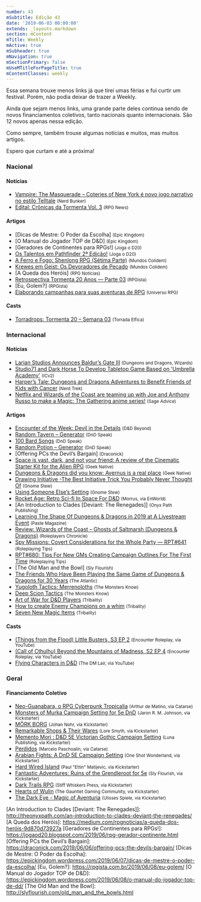 ```yaml
---
number: 43
mSubtitle: Edição 43
date: '2019-06-03 00:00:00'
extends: _layouts.markdown
section: mContent
mTitle: Weekly
mActive: true
mSubheader: true
mNavigation: true
mSectionPrimary: false
mUseMTitleForPageTitle: true
mContentClasses: weekly
---
```


Essa semana trouxe menos links já que tirei umas férias e fui curtir um festival. Porém, não podia deixar de trazer a Weekly. 

Ainda que sejam menos links, uma grande parte deles continua sendo de novos financiamentos coletivos, tanto nacionais quanto internacionais. São 12 novos apenas nessa edição.

Como sempre, também trouxe algumas notícias e muitos, mas muitos artigos.

Espero que curtam e até a próxima!

### Nacional

#### Notícias

- [Vampire: The Masquerade – Coteries of New York é novo jogo narrativo no estilo Telltale] <small>(Nerd Bunker)</small>
- [Edital: Crônicas da Tormenta Vol. 3] <small>(RPG News)</small>

#### Artigos

- [Dicas de Mestre: O Poder da Escolha] <small>(Epic Kingdom)</small>
- [O Manual do Jogador TOP de D&amp;D] <small>(Epic Kingdom)</small>
- [Geradores de Continentes para RPGs!] <small>(Joga o D20)</small>
- [Os Talentos em Pathfinder 2ª Edição!] <small>(Joga o D20)</small>
- [A Ferro e Fogo: Shenlong RPG (Sétima Parte)] <small>(Mundos Colidem)</small>
- [Krewes em Geist: Os Devoradores de Pecado] <small>(Mundos Colidem)</small>
- [A Queda dos Heróis] <small>(RPG Notícias)</small>
- [Retrospectiva Tormenta 20 Anos — Parte 03] <small>(RPGista)</small>
- [Eu, Golem?] <small>(RPGista)</small>
- [Elaborando campanhas para suas aventuras de RPG] <small>(Universo RPG)</small>

#### Casts

- [Torradrops: Tormenta 20 – Semana 03] <small>(Torrada Elfica)</small>

### Internacional

#### Notícias

- [Larian Studios Announces Baldur’s Gate III] <small>(Dungeons and Dragons, Wizards)</small>
- [Studio71 and Dark Horse To Develop Tabletop Game Based on &#039;Umbrella Academy&#039;] <small>(ICv2)</small>
- [Harper’s Tale: Dungeons and Dragons Adventures to Benefit Friends of Kids with Cancer] <small>(Nerd Trek)</small>
- [Netflix and Wizards of the Coast are teaming up with Joe and Anthony Russo to make a Magic: The Gathering anime series!] <small>(Sage Advice)</small>

#### Artigos

- [Encounter of the Week: Devil in the Details] <small>(D&amp;D Beyond)</small>
- [Random Tavern – Generator] <small>(DnD Speak)</small>
- [100 Bard Songs] <small>(DnD Speak)</small>
- [Random Potion – Generator] <small>(DnD Speak)</small>
- [Offering PCs the Devil’s Bargain] <small>(Draconick)</small>
- [Space is vast, dark, and not your friend: A review of the Cinematic Starter Kit for the Alien RPG] <small>(Geek Native)</small>
- [Dungeons &amp; Dragons did you know: Avernus is a real place] <small>(Geek Native)</small>
- [Drawing Initiative -The Best Initiative Trick You Probably Never Thought Of] <small>(Gnome Stew)</small>
- [Using Someone Else’s Setting] <small>(Gnome Stew)</small>
- [Rocket Age: Retro Sci-fi In Space For D&amp;D] <small>(Morrus, via EnWorld)</small>
- [An Introduction to Clades [Deviant: The Renegades]] <small>(Onyx Path Publishing)</small>
- [Learning The Shape Of Dungeons &amp; Dragons in 2019 at A Livestream Event] <small>(Paste Magazine)</small>
- [Review: Wizards of the Coast – Ghosts of Saltmarsh (Dungeons &amp; Dragons)] <small>(Roleplayers Chronicle)</small>
- [Spy Missions: Covert Considerations for the Whole Party — RPT#641] <small>(Roleplaying Tips)</small>
- [RPT#680: Tips For New GMs Creating Campaign Outlines For The First Time] <small>(Roleplaying Tips)</small>
- [The Old Man and the Bowl] <small>(Sly Flourish)</small>
- [The Friends Who Have Been Playing the Same Game of Dungeons &amp; Dragons for 30 Years] <small>(The Atlantic)</small>
- [Yugoloth Tactics: Merrenoloths] <small>(The Monsters Know)</small>
- [Deep Scion Tactics] <small>(The Monsters Know)</small>
- [Art of War for D&amp;D Players] <small>(Tribality)</small>
- [How to create Enemy Champions on a whim] <small>(Tribality)</small>
- [Seven New Magic Items] <small>(Tribality)</small>

#### Casts

- [(Things from the Flood) Little Busters, S3 EP 2] <small>(Encounter Roleplay, via YouTube)</small>
- [(Call of Cthulhu) Beyond the Mountains of Madness, S2 EP 4] <small>(Encounter Roleplay, via YouTube)</small>
- [Flying Characters in D&amp;D] <small>(The DM Lair, via YouTube)</small>

### Geral

#### Financiamento Coletivo

- [Neo-Guanabara, o RPG Cyberpunk Tropicalia] <small>(Arthur de Matino, via Catarse)</small>
- [Monsters of Murka Campaign Setting for 5e DnD] <small>(Jaron R. M. Johnson, via Kickstarter)</small>
- [MÖRK BORG] <small>(Johan Nohr, via Kickstarter)</small>
- [Remarkable Shops &amp; Their Wares] <small>(Lore Smyth, via Kickstarter)</small>
- [Memento Mori : D&amp;D 5E Victorian Gothic Campaign Setting] <small>(Luna Publishing, via Kickstarter)</small>
- [Perdidos] <small>(Marcelo Paschoalin, via Catarse)</small>
- [Arabian Fights: A DnD 5E Campaign Setting] <small>(One Shot Wonderland, via Kickstarter)</small>
- [Hard Wired Island] <small>(Paul &quot;Ettin&quot; Matijevic, via Kickstarter)</small>
- [Fantastic Adventures: Ruins of the Grendleroot for 5e] <small>(Sly Flourish, via Kickstarter)</small>
- [Dark Trails RPG] <small>(Stiff Whiskers Press, via Kickstarter)</small>
- [Hearts of Wulin] <small>(The Gauntlet Gaming Community, via Kickstarter)</small>
- [The Dark Eye - Magic of Aventuria] <small>(Ulisses Spiele, via Kickstarter)</small>


[Spy Missions: Covert Considerations for the Whole Party — RPT#641]: https://www.roleplayingtips.com/rptn/rpt641-spy-missions-covert-considerations-for-the-whole-party/
[A Ferro e Fogo: Shenlong RPG (Sétima Parte)]: https://www.mundoscolidem.com.br/shenlong-rpg-rituais/
[Dungeons &amp; Dragons did you know: Avernus is a real place]: https://www.geeknative.com/66228/dungeons-dragons-did-you-know-avernus-is-a-real-place/
[Review: Wizards of the Coast – Ghosts of Saltmarsh (Dungeons &amp; Dragons)]: http://roleplayerschronicle.com/?p=50718
[Drawing Initiative -The Best Initiative Trick You Probably Never Thought Of]: https://gnomestew.com/drawing-initiative-the-best-initiative-trick-you-probably-never-thought-of/
[Encounter of the Week: Devil in the Details]: https://www.dndbeyond.com/posts/509-encounter-of-the-week-devil-in-the-details
[Flying Characters in D&amp;D]: https://www.youtube.com/watch?v=eru-0Z-WHUM
[How to create Enemy Champions on a whim]: https://www.tribality.com/2019/06/04/how-to-create-enemy-champions-on-a-whim/
[Deep Scion Tactics]: http://themonstersknow.com/deep-scion-tactics/
[Space is vast, dark, and not your friend: A review of the Cinematic Starter Kit for the Alien RPG]: https://www.geeknative.com/66281/space-is-vast-dark-and-not-your-friend-a-review-of-the-cinematic-starter-kit-for-the-alien-rpg/
[Art of War for D&amp;D Players]: https://www.tribality.com/2019/06/05/art-of-war-for-dd-players/
[Remarkable Shops &amp; Their Wares]: https://www.kickstarter.com/projects/loresmyth/remarkable-shops-and-their-wares
[Hard Wired Island]: https://www.kickstarter.com/projects/ettin/hard-wired-island
[Arabian Fights: A DnD 5E Campaign Setting]: https://www.kickstarter.com/projects/oneshotwonderland/arabian-fights-a-5e-setting-campaign
[MÖRK BORG]: https://www.kickstarter.com/projects/jnohr/mork-borg
[Dark Trails RPG]: https://www.kickstarter.com/projects/2059365241/dark-trails-rpg
[Hearts of Wulin]: https://www.kickstarter.com/projects/gauntlet/hearts-of-wulin
[Memento Mori : D&amp;D 5E Victorian Gothic Campaign Setting]: https://www.kickstarter.com/projects/themadpoet/memento-mori-dandd-5e-victorian-gothic-campaign-se
[The Dark Eye - Magic of Aventuria]: https://www.kickstarter.com/projects/ulissesspiele/the-dark-eye-magic-of-aventuria
[Rocket Age: Retro Sci-fi In Space For D&amp;D]: http://www.enworld.org/forum/content.php?6361-Rocket-Age-Retro-Sci-fi-In-Space-For-D-D
[100 Bard Songs]: http://dndspeak.com/2019/06/100-bard-songs/
[Seven New Magic Items]: https://www.tribality.com/2019/06/06/seven-new-magic-items/
[Krewes em Geist: Os Devoradores de Pecado]: https://www.mundoscolidem.com.br/krewes/
[Larian Studios Announces Baldur’s Gate III]: https://dnd.wizards.com/articles/news/baldursgate3
[Yugoloth Tactics: Merrenoloths]: http://themonstersknow.com/yugoloth-tactics-merrenoloths/
[Elaborando campanhas para suas aventuras de RPG]: https://universorpg.com/bau-do-mestre/dicas/elaborando-campanhas-para-suas-aventuras-de-rpg/
[Using Someone Else’s Setting]: https://gnomestew.com/using-someone-elses-setting/
[Random Potion – Generator]: http://dndspeak.com/2019/06/random-potion-generator/
[Random Tavern – Generator]: http://dndspeak.com/2019/06/random-tavern-generator/
[The Friends Who Have Been Playing the Same Game of Dungeons &amp; Dragons for 30 Years]: https://www.theatlantic.com/family/archive/2019/06/playing-dungeons-dragons-together-30-years/591085/
[Studio71 and Dark Horse To Develop Tabletop Game Based on &#039;Umbrella Academy&#039;]: https://icv2.com/articles/news/view/43374/studio71-dark-horse-to-develop-tabletop-game-based-umbrella-academy
[Harper’s Tale: Dungeons and Dragons Adventures to Benefit Friends of Kids with Cancer]: http://nerdtrek.com/harpers-tale-dungeons-and-dragons-adventures-to-benefit-friends-of-kids-with-cancer/
[RPT#680: Tips For New GMs Creating Campaign Outlines For The First Time]: https://www.roleplayingtips.com/news/rpt680-tips-for-new-gms-creating-campaign-outlines-for-the-first-time-2/
[Netflix and Wizards of the Coast are teaming up with Joe and Anthony Russo to make a Magic: The Gathering anime series!]: https://www.sageadvice.eu/2019/06/03/huge-announcement-netflix-and-wizards-of-the-coast-are-teaming-up-with-joe-and-anthony-russo-to-make-a-magic-the-gathering-anime-series/
[Os Talentos em Pathfinder 2ª Edição!]: https://jogaod20.blogspot.com/2019/06/P2E-talentos.html
[Torradrops: Tormenta 20 – Semana 03]: https://torradaelfica.com/torradrops/tormenta20-semana03/
[Perdidos]: https://www.catarse.me/perdidos
[Neo-Guanabara, o RPG Cyberpunk Tropicalia]: https://www.catarse.me/neo_guanabara
[Fantastic Adventures: Ruins of the Grendleroot for 5e]: https://www.kickstarter.com/projects/slyflourish/fantastic-adventures-ruins-of-the-grendleroot-for-5e
[(Call of Cthulhu) Beyond the Mountains of Madness, S2 EP 4]: https://www.youtube.com/watch?v=o10sl9pvna4
[Vampire: The Masquerade – Coteries of New York é novo jogo narrativo no estilo Telltale]: https://jovemnerd.com.br/nerdbunker/vampire-the-masquerade-coteries-of-new-york-e-novo-jogo-narrativo-no-estilo-telltale/
[Learning The Shape Of Dungeons &amp; Dragons in 2019 at A Livestream Event]: https://www.pastemagazine.com/articles/2019/06/learning-the-shape-of-dungeons-dragons-in-2019-at.html
[Monsters of Murka Campaign Setting for 5e DnD]: https://www.kickstarter.com/projects/jrmj/monsters-of-murka-campaign-setting-for-5e-dnd
[(Things from the Flood) Little Busters, S3 EP 2]: https://www.youtube.com/watch?v=96RUXLhiMWM
[Retrospectiva Tormenta 20 Anos — Parte 03]: https://rpgista.com.br/2019/06/04/retrospectiva-tormenta-20-anos-parte-03/
[Edital: Crônicas da Tormenta Vol. 3]: https://newsrpg.wordpress.com/2019/06/05/edital-cronicas-da-tormenta-vol-3/
[An Introduction to Clades [Deviant: The Renegades]]: http://theonyxpath.com/an-introduction-to-clades-deviant-the-renegades/
[A Queda dos Heróis]: https://medium.com/rpgnoticias/a-queda-dos-heróis-9d870d73927a
[Geradores de Continentes para RPGs!]: https://jogaod20.blogspot.com/2019/06/rpg-gerador-continente.html
[Offering PCs the Devil’s Bargain]: https://draconick.com/2019/06/06/offering-pcs-the-devils-bargain/
[Dicas de Mestre: O Poder da Escolha]: https://epickingdom.wordpress.com/2019/06/07/dicas-de-mestre-o-poder-da-escolha/
[Eu, Golem?]: https://rpgista.com.br/2019/06/08/eu-golem/
[O Manual do Jogador TOP de D&amp;D]: https://epickingdom.wordpress.com/2019/06/08/o-manual-do-jogador-top-de-dd/
[The Old Man and the Bowl]: http://slyflourish.com/old_man_and_the_bowls.html
